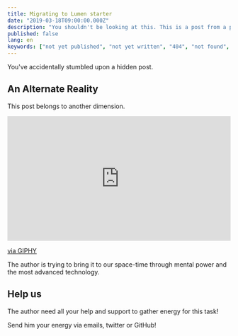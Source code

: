 ```yaml
---
title: Migrating to Lumen starter
date: "2019-03-18T09:00:00.000Z"
description: "You shouldn't be looking at this. This is a post from a parallel universe"
published: false
lang: en
keywords: ["not yet published", "not yet written", "404", "not found", "lumen starter"]
---
```


You've accidentally stumbled upon a hidden post.

## An Alternate Reality

This post belongs to another dimension.

<div style="width:100%;height:0;padding-bottom:56%;position:relative;"><iframe src="https://giphy.com/embed/igGApTvcxnJkgzOIVb" width="100%" height="100%" style="position:absolute" frameBorder="0" class="giphy-embed" allowFullScreen></iframe></div><p><a href="https://giphy.com/gifs/season-1-episode-6-s1-igGApTvcxnJkgzOIVb">via GIPHY</a></p>


The author is trying to bring it to our space-time through mental power and the most advanced technology.

## Help us

The author need all your help and support to gather energy for this task!

Send him your energy via emails, twitter or GitHub!
